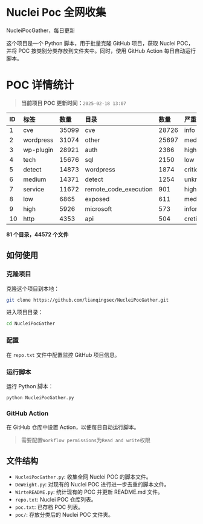 # Nuclei Poc 全网收集
NucleiPocGather，每日更新

这个项目是一个 Python 脚本，用于批量克隆 GitHub 项目，获取 Nuclei POC，并将 POC 按类别分类存放到文件夹中。同时，使用 GitHub Action 每日自动运行脚本。
# POC 详情统计

> **当前项目 POC 更新时间：**`2025-02-18 13:07`

| ID | 标签      | 数量 | 目录       | 数量 | 严重性   | 数量 |
|:---| :-------- | :--- | :--------- | :--- | :------- | :--- |
| 1 | cve | 35099 | cve | 28726 | info | 21118 |
| 2 | wordpress | 31074 | other | 25697 | medium | 19913 |
| 3 | wp-plugin | 28921 | auth | 2386 | high | 12745 |
| 4 | tech | 15676 | sql | 2150 | low | 7979 |
| 5 | detect | 14873 | wordpress | 1874 | critical | 6651 |
| 6 | medium | 14371 | detect | 1254 | unknown | 73 |
| 7 | service | 11672 | remote_code_execution | 901 | hight | 16 |
| 8 | low | 6865 | exposed | 611 | meduim | 8 |
| 9 | high | 5926 | microsoft | 573 | informative | 8 |
| 10 | http | 4353 | api | 504 | cretical | 2 |

**81 个目录，44572 个文件**
## 如何使用

### 克隆项目

克隆这个项目到本地：

```bash
git clone https://github.com/lianqingsec/NucleiPocGather.git
```

进入项目目录：

```bash
cd NucleiPocGather
```

### 配置

在 `repo.txt` 文件中配置监控 GitHub 项目信息。

### 运行脚本

运行 Python 脚本：

```bash
python NucleiPocGather.py
```

### GitHub Action

在 GitHub 仓库中设置 Action，以便每日自动运行脚本。

> 需要配置`Workflow permissions`为`Read and write`权限

## 文件结构

- `NucleiPocGather.py`: 收集全网 Nuclei POC 的脚本文件。
- `DeWeight.py`: 对现有的 Nuclei POC 进行进一步去重的脚本文件。
- `WirteREADME.py`: 统计现有的 POC 并更新 README.md 文件。
- `repo.txt`: Nuclei POC 仓库列表。
- `poc.txt`: 已存档 POC 列表。
- `poc/`: 存放分类后的 Nuclei POC 文件夹。

